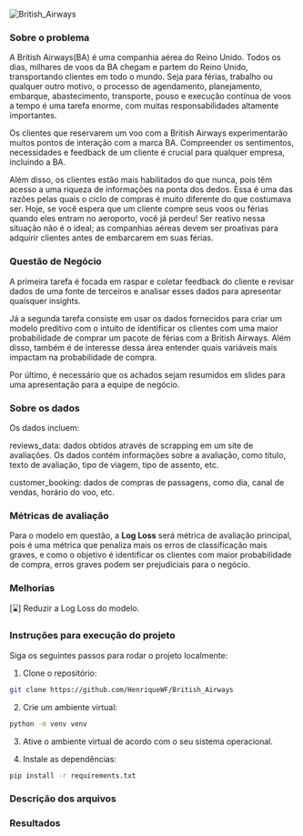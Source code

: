 ![British_Airways](https://logosmarcas.net/wp-content/uploads/2021/02/British-Airways-Logo.png)

### Sobre o problema

A British Airways(BA) é uma companhia aérea do Reino Unido.  Todos os dias, 
milhares de voos da BA chegam e partem do Reino Unido, transportando clientes 
em todo o mundo. Seja para férias, trabalho ou qualquer outro motivo, o processo 
de agendamento, planejamento, embarque, abastecimento, transporte, pouso e 
execução contínua de voos a tempo é uma tarefa enorme, com muitas 
responsabilidades altamente importantes.

Os clientes que reservarem um voo com a British Airways experimentarão muitos 
pontos de interação com a marca BA. Compreender os sentimentos, necessidades e 
feedback de um cliente é crucial para qualquer empresa, incluindo a BA.

Além disso, os clientes estão mais habilitados do que nunca, pois têm acesso a 
uma riqueza de informações na ponta dos dedos. Essa é uma das razões pelas quais 
o ciclo de compras é muito diferente do que costumava ser. Hoje, se você espera 
que um cliente compre seus voos ou férias quando eles entram no aeroporto, você 
já perdeu! Ser reativo nessa situação não é o ideal; as companhias aéreas devem 
ser proativas para adquirir clientes antes de embarcarem em suas férias.

### Questão de Negócio

A primeira tarefa é focada em raspar e coletar feedback do cliente e revisar 
dados de uma fonte de terceiros e analisar esses dados para apresentar quaisquer
insights.

Já a segunda tarefa consiste em usar os dados fornecidos para criar um modelo
preditivo com o intuito de identificar os clientes com uma maior probabilidade 
de comprar um pacote de férias com a British Airways. Além disso, também é de 
interesse dessa área entender quais variáveis mais impactam na probabilidade de 
compra.

Por último, é necessário que os achados sejam resumidos em slides para uma
apresentação para a equipe de negócio.

### Sobre os dados

Os dados incluem:

reviews_data: dados obtidos através de scrapping em um site de
avaliações. Os dados contém informações sobre a avaliação, como título, texto de
avaliação, tipo de viagem, tipo de assento, etc.

customer_booking: dados de compras de passagens, como dia, canal de vendas, 
horário do voo, etc.

### Métricas de avaliação

Para o modelo em questão, a **Log Loss** será métrica de avaliação principal,
pois é uma métrica que penaliza mais os erros de classificação mais graves, e 
como o objetivo é identificar os clientes com maior probabilidade de compra,
erros graves podem ser prejudiciais para o negócio.

### Melhorias

[⌛] Reduzir a Log Loss do modelo.

### Instruções para execução do projeto

Siga os seguintes passos para rodar o projeto localmente:

1. Clone o repositório:
```sh
git clone https://github.com/HenriqueWF/British_Airways
```
2. Crie um ambiente virtual:
```sh
python -m venv venv
```
3. Ative o ambiente virtual de acordo com o seu sistema operacional.

4. Instale as dependências:
```sh
pip install -r requirements.txt
```

### Descrição dos arquivos


### Resultados
